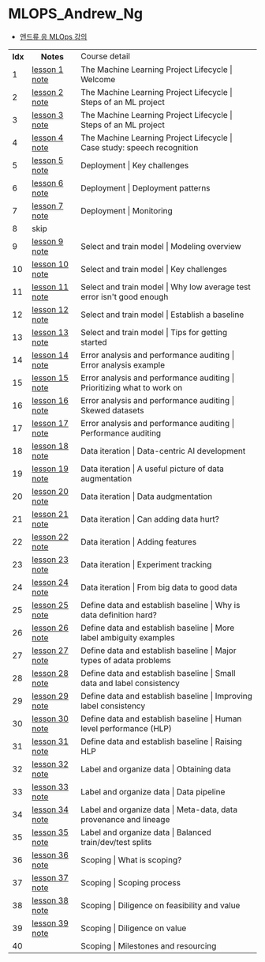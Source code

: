 # MLOPS_Andrew_Ng

* [앤드류 응 MLOps 강의](https://youtube.com/playlist?list=PLSpnHWTONcJ0CuoitGKXXj7ytOxOTyqvY)

<table style="border: 2px;">
  <tr>
    <th> Idx </th>
    <th> Notes </th>
    <td> Course detail </td>
  </tr>
  <tr>
    <td > 1 </td>
    <td > <a href="https://github.com/YuriXStuart/MLOPS_Andrew_Ng/blob/main/notes/lesson1/note.md"> lesson 1 note </a> </td>
    <td> The Machine Learning Project Lifecycle | Welcome </td>
  </tr>
  <tr>
    <td> 2 </td>
    <td> <a href="https://github.com/YuriXStuart/MLOPS_Andrew_Ng/blob/main/notes/lesson2/note.md"> lesson 2 note </a> </td>
    <td> The Machine Learning Project Lifecycle | Steps of an ML project </td>
  </tr>
  <tr>
    <td> 3 </td>
    <td> <a href="https://github.com/YuriXStuart/MLOPS_Andrew_Ng/blob/main/notes/lesson3/note.md"> lesson 3 note </a> </td>
    <td> The Machine Learning Project Lifecycle | Steps of an ML project </td>
  </tr>
  <tr>
    <td> 4 </td>
    <td> <a href="https://github.com/YuriXStuart/MLOPS_Andrew_Ng/blob/main/notes/lesson4/note.md"> lesson 4 note </a> </td>
    <td> The Machine Learning Project Lifecycle | Case study: speech recognition </td>
  </tr>
  <tr>
    <td> 5 </td>
    <td> <a href="https://github.com/YuriXStuart/MLOPS_Andrew_Ng/blob/main/notes/lesson5/note.md"> lesson 5 note </a> </td>
    <td> Deployment | Key challenges </td>
  </tr>
  <tr>
    <td> 6 </td>
      <td> <a href="https://github.com/YuriXStuart/MLOPS_Andrew_Ng/blob/main/notes/lesson6/note.md"> lesson 6 note </a> </td>
    <td> Deployment | Deployment patterns </td>
  </tr>
  <tr>
    <td> 7 </td>
    <td> <a href="https://github.com/YuriXStuart/MLOPS_Andrew_Ng/blob/main/notes/lesson7/note.md"> lesson 7 note </a> </td>
    <td> Deployment | Monitoring </td>
  </tr>
  <tr>
    <td> 8 </td>
    <td> skip </td>
    <td>  </td>
  </tr>
  <tr>
    <td> 9 </td>
    <td> <a href="https://github.com/YuriXStuart/MLOPS_Andrew_Ng/blob/main/notes/lesson9/note.md"> lesson 9 note </a> </td>
    <td> Select and train model | Modeling overview </td>
  </tr>
  <tr>
    <td> 10 </td>
    <td> <a href="https://github.com/YuriXStuart/MLOPS_Andrew_Ng/blob/main/notes/lesson10/note.md"> lesson 10 note </a> </td>
    <td> Select and train model | Key challenges </td>
  </tr>
  <tr>
    <td> 11 </td>
    <td> <a href="https://github.com/YuriXStuart/MLOPS_Andrew_Ng/blob/main/notes/lesson11/note.md"> lesson 11 note </a> </td>
    <td> Select and train model | Why low average test error isn't good enough </td>
  </tr>
  <tr>
    <td> 12 </td>
    <td> <a href="https://github.com/YuriXStuart/MLOPS_Andrew_Ng/blob/main/notes/lesson12/note.md"> lesson 12 note </a> </td>
    <td> Select and train model | Establish a baseline </td>
  </tr>
  <tr>
    <td> 13 </td>
    <td> <a href="https://github.com/YuriXStuart/MLOPS_Andrew_Ng/blob/main/notes/lesson13/note.md"> lesson 13 note </a> </td>
    <td> Select and train model | Tips for getting started </td>
  </tr>
  <tr>
  <td> 14 </td>
  <td> <a href="https://github.com/YuriXStuart/MLOPS_Andrew_Ng/blob/main/notes/lesson14/note.md"> lesson 14 note </a> </td>
  <td> Error analysis and performance auditing | Error analysis example </td>
  </tr>
  <tr>
  <td> 15 </td>
  <td> <a href="https://github.com/YuriXStuart/MLOPS_Andrew_Ng/blob/main/notes/lesson15/note.md"> lesson 15 note </a> </td>
  <td> Error analysis and performance auditing | Prioritizing what to work on </td>
  </tr>
  <tr>
  <td> 16 </td>
  <td> <a href="https://github.com/YuriXStuart/MLOPS_Andrew_Ng/blob/main/notes/lesson16/note.md"> lesson 16 note </a></td>
  <td> Error analysis and performance auditing | Skewed datasets </td>
  </tr>

  <tr>
  <td> 17 </td>
  <td> <a href="https://github.com/YuriXStuart/MLOPS_Andrew_Ng/blob/main/notes/lesson17/note.md"> lesson 17 note </a> </td>
  <td> Error analysis and performance auditing | Performance auditing </td>
  </tr>

  <tr>
  <td> 18 </td>
  <td> <a href="https://github.com/YuriXStuart/MLOPS_Andrew_Ng/blob/main/notes/lesson18/note.md"> lesson 18 note </a> </td>
  <td> Data iteration | Data-centric AI development </td>
  </tr>

  <tr>
  <td> 19 </td>
  <td> <a href="https://github.com/YuriXStuart/MLOPS_Andrew_Ng/blob/main/notes/lesson19/note.md"> lesson 19 note </a> </td>
  <td> Data iteration | A useful picture of data augmentation </td>
  </tr>

  <tr>
  <td> 20 </td>
  <td> <a href="https://github.com/YuriXStuart/MLOPS_Andrew_Ng/blob/main/notes/lesson20/note.md"> lesson 20 note </a> </td>
  <td> Data iteration | Data audgmentation </td>
  </tr>

  <tr>
  <td> 21 </td>
<td> <a href="https://github.com/YuriXStuart/MLOPS_Andrew_Ng/blob/main/notes/lesson21/note.md"> lesson 21 note </a> </td>
  <td> Data iteration | Can adding data hurt? </td>
  </tr>

  <tr>
  <td> 22 </td>
  <td> <a href="https://github.com/YuriXStuart/MLOPS_Andrew_Ng/blob/main/notes/lesson22/note.md"> lesson 22 note </a> </td>
  <td> Data iteration | Adding features </td>
  </tr>

  <tr>
  <td> 23 </td>
  <td> <a href="https://github.com/YuriXStuart/MLOPS_Andrew_Ng/blob/main/notes/lesson23/note.md"> lesson 23 note </a> </td>
  <td> Data iteration | Experiment tracking </td>
  </tr>

  <tr>
  <td> 24 </td>
  <td> <a href="https://github.com/YuriXStuart/MLOPS_Andrew_Ng/blob/main/notes/lesson24/note.md"> lesson 24 note </a>  </td>
  <td> Data iteration | From big data to good data </td>
  </tr>

  <tr>
  <td> 25 </td>
  <td> <a href="https://github.com/YuriXStuart/MLOPS_Andrew_Ng/blob/main/notes/lesson25/note.md"> lesson 25 note </a> </td>
  <td> Define data and establish baseline | Why is data definition hard? </td>
  </tr>

  <tr>
  <td> 26 </td>
  <td> <a href="https://github.com/YuriXStuart/MLOPS_Andrew_Ng/blob/main/notes/lesson26/note.md"> lesson 26 note </a>  </td>
  <td> Define data and establish baseline | More label ambiguity examples </td>
  </tr>

  <tr>
  <td> 27 </td>
  <td> <a href="https://github.com/YuriXStuart/MLOPS_Andrew_Ng/blob/main/notes/lesson27/note.md"> lesson 27 note </a> </td>
  <td> Define data and establish baseline | Major types of adata problems </td>
  </tr>

  <tr>
  <td> 28 </td>
  <td> <a href="https://github.com/YuriXStuart/MLOPS_Andrew_Ng/blob/main/notes/lesson28/note.md"> lesson 28 note </a>  </td>
  <td> Define data and establish baseline | Small data and label consistency </td>
  </tr>

  <tr>
  <td> 29 </td>
  <td> <a href="https://github.com/YuriXStuart/MLOPS_Andrew_Ng/blob/main/notes/lesson29/note.md"> lesson 29 note </a> </td>
  <td> Define data and establish baseline | Improving label consistency </td>
  </tr>

  <tr>
  <td> 30 </td>
  <td> <a href="https://github.com/YuriXStuart/MLOPS_Andrew_Ng/blob/main/notes/lesson30/note.md"> lesson 30 note </a>  </td>
  <td> Define data and establish baseline | Human level performance (HLP) </td>
  </tr>

  <tr>
  <td> 31 </td>
  <td> <a href="https://github.com/YuriXStuart/MLOPS_Andrew_Ng/blob/main/notes/lesson31/note.md"> lesson 31 note </a>  </td>
  <td> Define data and establish baseline | Raising HLP </td>
  </tr>

  <tr>
  <td> 32 </td>
  <td> <a href="https://github.com/YuriXStuart/MLOPS_Andrew_Ng/blob/main/notes/lesson32/note.md"> lesson 32 note </a>  </td>
  <td> Label and organize data | Obtaining data </td>
  </tr>

  <tr>
  <td> 33 </td>
  <td> <a href="https://github.com/YuriXStuart/MLOPS_Andrew_Ng/blob/main/notes/lesson33/note.md"> lesson 33 note </a>  </td>
  <td> Label and organize data | Data pipeline </td>
  </tr>

  <tr>
  <td> 34 </td>
  <td> <a href="https://github.com/YuriXStuart/MLOPS_Andrew_Ng/blob/main/notes/lesson34/note.md"> lesson 34 note </a>  </td>
  <td> Label and organize data | Meta-data, data provenance and lineage </td>
  </tr>

  <tr>
  <td> 35 </td>
  <td> <a href="https://github.com/YuriXStuart/MLOPS_Andrew_Ng/blob/main/notes/lesson35/note.md"> lesson 35 note </a>  </td>
  <td> Label and organize data | Balanced train/dev/test splits </td>
  </tr>

  <tr>
  <td> 36 </td>
  <td> <a href="https://github.com/YuriXStuart/MLOPS_Andrew_Ng/blob/main/notes/lesson36/note.md"> lesson 36 note </a>  </td>
  <td> Scoping | What is scoping? </td>
  </tr>

  <tr>
  <td> 37 </td>
  <td> <a href="https://github.com/YuriXStuart/MLOPS_Andrew_Ng/blob/main/notes/lesson37/note.md"> lesson 37 note </a>  </td>
  <td> Scoping | Scoping process </td>
  </tr>

  <tr>
  <td> 38 </td>
  <td> <a href="https://github.com/YuriXStuart/MLOPS_Andrew_Ng/blob/main/notes/lesson38/note.md"> lesson 38 note </a>  </td>
  <td> Scoping | Diligence on feasibility and value </td>
  </tr>


  <tr>
  <td> 39 </td>
  <td> <a href="https://github.com/YuriXStuart/MLOPS_Andrew_Ng/blob/main/notes/lesson39/note.md"> lesson 39 note </a>  </td>
  <td> Scoping | Diligence on value </td>
  </tr>


  <tr>
  <td> 40 </td>
  <td>  </td>
  <td> Scoping | Milestones and resourcing </td>
  </tr>

</table>
